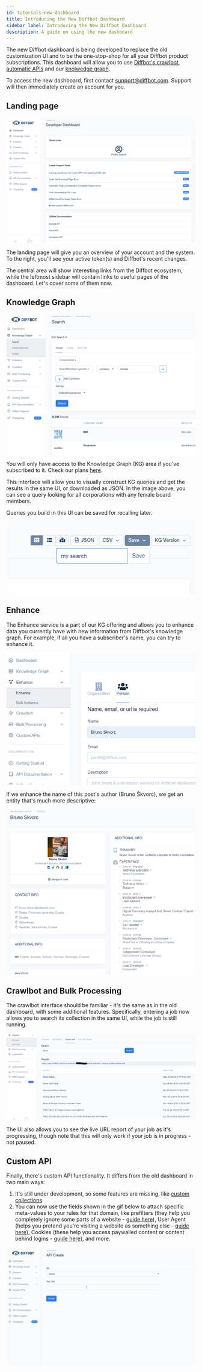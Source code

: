 ```yaml
---
id: tutorials-new-dashboard
title: Introducing the New Diffbot Dashboard
sidebar_label: Introducing the New Diffbot Dashboard
description: A guide on using the new dashboard
---
```


The new Diffbot dashboard is being developed to replace the old customization UI and to be the one-stop-shop for all your Diffbot product subscriptions. This dashboard will allow you to use [Diffbot's crawlbot](https://www.diffbot.com/products/crawlbot/), [automatic APIs](https://www.diffbot.com/products/automatic/) and our [knolwedge graph](https://www.diffbot.com/products/knowledge-graph/).

To access the new dashboard, first contact [support@diffbot.com](mailto:support@diffbot.com?subject=New%20Dashboard%20Access%2C%20Please). Support will then immediately create an account for you.

## Landing page

![New dashboard landing page](/img/newdash/01.png)

The landing page will give you an overview of your account and the system. To the right, you'll see your active token(s) and Diffbot's recent changes.

The central area will show interesting links from the Diffbot ecosystem, while the leftmost sidebar will contain links to useful pages of the dashboard. Let's cover some of them now.

## Knowledge Graph

![A visual query of the knowledge graph](/img/newdash/02.png)

You will only have access to the Knowledge Graph (KG) area if you've subscribed to it. Check our plans [here](https://diffbot.com/pricing).

This interface will allow you to visually construct KG queries and get the results in the same UI, or downloaded as JSON. In the image above, you can see a query looking for all corporations with any female board members.

Queries you build in this UI can be saved for recalling later.

![Saving a query](/img/newdash/03.png)

## Enhance

The Enhance service is a part of our KG offering and allows you to enhance data you currently have with new information from Diffbot's knowledge graph. For example, if all you have a subscriber's name, you can try to enhance it.

![Enahncing Bruno](/img/newdash/04.png)

If we enhance the name of this post's author (Bruno Škvorc), we get an entity that's much more descriptive:

![Enhanced Bruno](/img/newdash/05.png)

## Crawlbot and Bulk Processing

The crawlbot interface should be familiar - it's the same as in the old dashboard, with some additional features. Specifically, entering a job now allows you to search its collection in the same UI, while the job is still running.

![Search a job in-progress](/img/newdash/06.png)

The UI also allows you to see the live URL report of your job as it's progressing, though note that this will only work if your job is in progress - not paused.

## Custom API

Finally, there's custom API functionality. It differs from the old dashboard in two main ways:

1. It's still under development, so some features are missing, like [custom collections](guides-custom-collections).
2. You can now use the fields shown in the gif below to attach specific meta-values to your rules for that domain, like prefilters (they help you completely ignore some parts of a website - [guide here](guides-prefilters)), User Agent (helps you pretend you're visiting a website as something else - [guide here](guides-ua)), Cookies (these help you access paywalled content or content behind logins - [guide here](guides-data-behind-login)), and more.

![Gif of custom fields in custom rules](/img/newdash/dash.gif)
